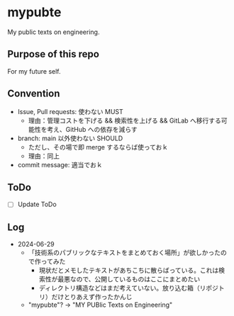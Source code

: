 # mypubte

My public texts on engineering.

## Purpose of this repo

For my future self.

## Convention

- Issue, Pull requests: 使わない MUST
  - 理由：管理コストを下げる && 検索性を上げる && GitLab へ移行する可能性を考え、GitHub への依存を減らす
- branch: main 以外使わない SHOULD
  - ただし、その場で即 merge するならば使っておｋ
  - 理由：同上
- commit message: 適当でおｋ

## ToDo

- [ ] Update ToDo

## Log

- 2024-06-29
  - 「技術系のパブリックなテキストをまとめておく場所」が欲しかったので作ってみた
    - 現状だとメモしたテキストがあちこちに散らばっている。これは検索性が最悪なので、公開しているものはここにまとめたい
    - ディレクトリ構造などはまだ考えていない。放り込む箱（リポジトリ）だけとりあえず作ったかんじ
  - "mypubte"? -> "MY PUBlic Texts on Engineering"
